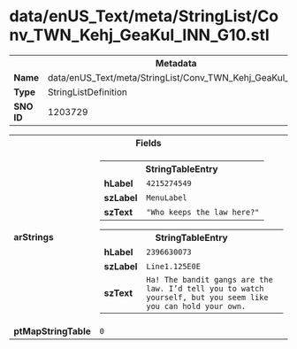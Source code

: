 <h1>data/enUS_Text/meta/StringList/Conv_TWN_Kehj_GeaKul_INN_G10.stl</h1><table><tr><th colspan="100%">Metadata</th></tr><tr><td><b>Name</b></td><td>data/enUS_Text/meta/StringList/Conv_TWN_Kehj_GeaKul_INN_G10.stl</td></tr><tr><td><b>Type</b></td><td>StringListDefinition</td></tr><tr><td><b>SNO ID</b></td><td>1203729</td></tr></table>

<table><tr><th colspan="100%">Fields</th></tr><tr><td><b>arStrings</b></td><td><table><tr><th colspan="100%">StringTableEntry</th></tr><tr><td><b>hLabel</b></td><td><code>4215274549</code></td></tr><tr><td><b>szLabel</b></td><td><code>MenuLabel</code></td></tr><tr><td><b>szText</b></td><td><code>"Who keeps the law here?"</code></td></tr></table>


<table><tr><th colspan="100%">StringTableEntry</th></tr><tr><td><b>hLabel</b></td><td><code>2396630073</code></td></tr><tr><td><b>szLabel</b></td><td><code>Line1.125E0E</code></td></tr><tr><td><b>szText</b></td><td><code>Ha! The bandit gangs are the law. I’d tell you to watch yourself, but you seem like you can hold your own.</code></td></tr></table>


</td></tr><tr><td><b>ptMapStringTable</b></td><td><code>0</code></td></tr></table>

